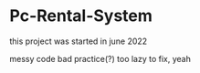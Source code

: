 # Pc-Rental-System

this project was started in june 2022

messy code bad practice(?) too lazy to fix, yeah
